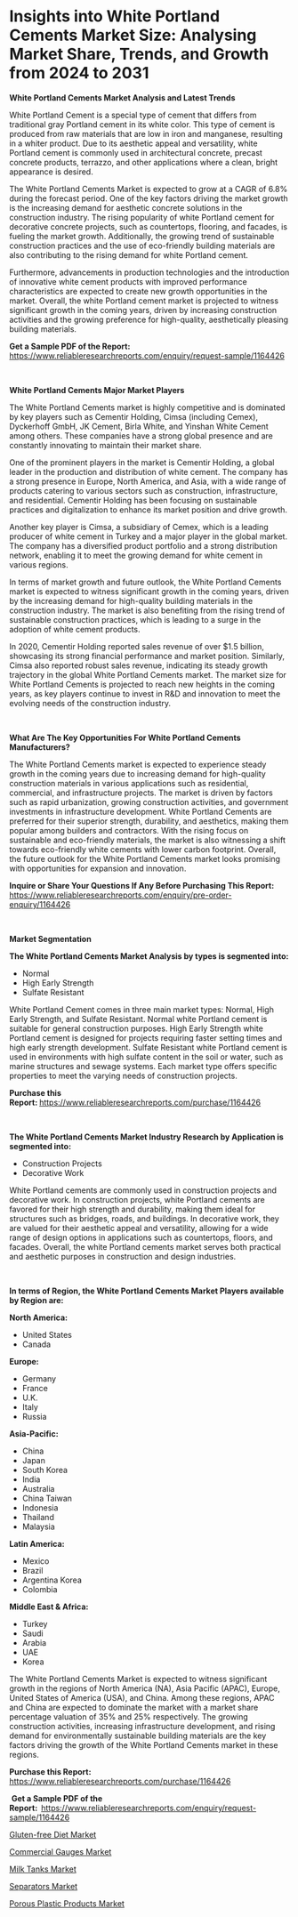 <p><h1>Insights into White Portland Cements Market Size: Analysing Market Share, Trends, and Growth from 2024 to 2031</h1></p><p><strong>White Portland Cements Market Analysis and Latest Trends</strong></p>
<p><p>White Portland Cement is a special type of cement that differs from traditional gray Portland cement in its white color. This type of cement is produced from raw materials that are low in iron and manganese, resulting in a whiter product. Due to its aesthetic appeal and versatility, white Portland cement is commonly used in architectural concrete, precast concrete products, terrazzo, and other applications where a clean, bright appearance is desired.</p><p>The White Portland Cements Market is expected to grow at a CAGR of 6.8% during the forecast period. One of the key factors driving the market growth is the increasing demand for aesthetic concrete solutions in the construction industry. The rising popularity of white Portland cement for decorative concrete projects, such as countertops, flooring, and facades, is fueling the market growth. Additionally, the growing trend of sustainable construction practices and the use of eco-friendly building materials are also contributing to the rising demand for white Portland cement.</p><p>Furthermore, advancements in production technologies and the introduction of innovative white cement products with improved performance characteristics are expected to create new growth opportunities in the market. Overall, the white Portland cement market is projected to witness significant growth in the coming years, driven by increasing construction activities and the growing preference for high-quality, aesthetically pleasing building materials.</p></p>
<p><strong>Get a Sample PDF of the Report:&nbsp;</strong> <a href="https://www.reliableresearchreports.com/enquiry/request-sample/1164426">https://www.reliableresearchreports.com/enquiry/request-sample/1164426</a></p>
<p>&nbsp;</p>
<p><strong>White Portland Cements Major Market Players</strong></p>
<p><p>The White Portland Cements market is highly competitive and is dominated by key players such as Cementir Holding, Cimsa (including Cemex), Dyckerhoff GmbH, JK Cement, Birla White, and Yinshan White Cement among others. These companies have a strong global presence and are constantly innovating to maintain their market share.</p><p>One of the prominent players in the market is Cementir Holding, a global leader in the production and distribution of white cement. The company has a strong presence in Europe, North America, and Asia, with a wide range of products catering to various sectors such as construction, infrastructure, and residential. Cementir Holding has been focusing on sustainable practices and digitalization to enhance its market position and drive growth.</p><p>Another key player is Cimsa, a subsidiary of Cemex, which is a leading producer of white cement in Turkey and a major player in the global market. The company has a diversified product portfolio and a strong distribution network, enabling it to meet the growing demand for white cement in various regions.</p><p>In terms of market growth and future outlook, the White Portland Cements market is expected to witness significant growth in the coming years, driven by the increasing demand for high-quality building materials in the construction industry. The market is also benefiting from the rising trend of sustainable construction practices, which is leading to a surge in the adoption of white cement products.</p><p>In 2020, Cementir Holding reported sales revenue of over $1.5 billion, showcasing its strong financial performance and market position. Similarly, Cimsa also reported robust sales revenue, indicating its steady growth trajectory in the global White Portland Cements market. The market size for White Portland Cements is projected to reach new heights in the coming years, as key players continue to invest in R&D and innovation to meet the evolving needs of the construction industry.</p></p>
<p>&nbsp;</p>
<p><strong>What Are The Key Opportunities For White Portland Cements Manufacturers?</strong></p>
<p><p>The White Portland Cements market is expected to experience steady growth in the coming years due to increasing demand for high-quality construction materials in various applications such as residential, commercial, and infrastructure projects. The market is driven by factors such as rapid urbanization, growing construction activities, and government investments in infrastructure development. White Portland Cements are preferred for their superior strength, durability, and aesthetics, making them popular among builders and contractors. With the rising focus on sustainable and eco-friendly materials, the market is also witnessing a shift towards eco-friendly white cements with lower carbon footprint. Overall, the future outlook for the White Portland Cements market looks promising with opportunities for expansion and innovation.</p></p>
<p><strong>Inquire or Share Your Questions If Any Before Purchasing This Report:</strong> <a href="https://www.reliableresearchreports.com/enquiry/pre-order-enquiry/1164426">https://www.reliableresearchreports.com/enquiry/pre-order-enquiry/1164426</a></p>
<p>&nbsp;</p>
<p><strong>Market Segmentation</strong></p>
<p><strong>The White Portland Cements Market Analysis by types is segmented into:</strong></p>
<p><ul><li>Normal</li><li>High Early Strength</li><li>Sulfate Resistant</li></ul></p>
<p><p>White Portland Cement comes in three main market types: Normal, High Early Strength, and Sulfate Resistant. Normal white Portland cement is suitable for general construction purposes. High Early Strength white Portland cement is designed for projects requiring faster setting times and high early strength development. Sulfate Resistant white Portland cement is used in environments with high sulfate content in the soil or water, such as marine structures and sewage systems. Each market type offers specific properties to meet the varying needs of construction projects.</p></p>
<p><strong>Purchase this Report:&nbsp;</strong><a href="https://www.reliableresearchreports.com/purchase/1164426">https://www.reliableresearchreports.com/purchase/1164426</a></p>
<p>&nbsp;</p>
<p><strong>The White Portland Cements Market Industry Research by Application is segmented into:</strong></p>
<p><ul><li>Construction Projects</li><li>Decorative Work</li></ul></p>
<p><p>White Portland cements are commonly used in construction projects and decorative work. In construction projects, white Portland cements are favored for their high strength and durability, making them ideal for structures such as bridges, roads, and buildings. In decorative work, they are valued for their aesthetic appeal and versatility, allowing for a wide range of design options in applications such as countertops, floors, and facades. Overall, the white Portland cements market serves both practical and aesthetic purposes in construction and design industries.</p></p>
<p>&nbsp;</p>
<p><strong>In terms of Region, the White Portland Cements Market Players available by Region are:</strong></p>
<p>
    <p> <strong> North America: </strong>
        <ul>
            <li>United States</li>
            <li>Canada</li>
        </ul>
        </p> 
    <p> <strong> Europe: </strong>
        <ul>
            <li>Germany</li>
            <li>France</li>
            <li>U.K.</li>
            <li>Italy</li>
            <li>Russia</li>
        </ul>
        </p> 
    <p> <strong> Asia-Pacific: </strong>
        <ul>
            <li>China</li>
            <li>Japan</li>
            <li>South Korea</li>
            <li>India</li>
            <li>Australia</li>
            <li>China Taiwan</li>
            <li>Indonesia</li>
            <li>Thailand</li>
            <li>Malaysia</li>
        </ul>
        </p> 
    <p> <strong> Latin America: </strong>
        <ul>
            <li>Mexico</li>
            <li>Brazil</li>
            <li>Argentina Korea</li>
            <li>Colombia</li>
        </ul>
        </p> 
    <p> <strong> Middle East & Africa: </strong>
        <ul>
            <li>Turkey</li>
            <li>Saudi</li>
            <li>Arabia</li>
            <li>UAE</li>
            <li>Korea</li>
        </ul>
    </p>
    </p>
<p><p>The White Portland Cements Market is expected to witness significant growth in the regions of North America (NA), Asia Pacific (APAC), Europe, United States of America (USA), and China. Among these regions, APAC and China are expected to dominate the market with a market share percentage valuation of 35% and 25% respectively. The growing construction activities, increasing infrastructure development, and rising demand for environmentally sustainable building materials are the key factors driving the growth of the White Portland Cements market in these regions.</p></p>
<p><strong>Purchase this Report: </strong><a href="https://www.reliableresearchreports.com/purchase/1164426">https://www.reliableresearchreports.com/purchase/1164426</a></p>
<p>&nbsp;<strong>Get a Sample PDF of the Report:&nbsp;&nbsp;</strong><a href="https://www.reliableresearchreports.com/enquiry/request-sample/1164426">https://www.reliableresearchreports.com/enquiry/request-sample/1164426</a></p>
<p><strong></strong></p>
<p><p><a href="https://issuu.com/reportprime-2/docs/gluten-free-diet-market-size-2030.pptx">Gluten-free Diet Market</a></p><p><a href="https://medium.com/@ruthfranklin11/commercial-gauges-market-the-key-to-successful-business-strategy-forecast-till-2031-4aba8367acda">Commercial Gauges Market</a></p><p><a href="https://issuu.com/reportprime-2/docs/milk-tanks-market-size-2030.pptx">Milk Tanks Market</a></p><p><a href="https://medium.com/@lulukerluke/separators-market-share-evolution-and-market-growth-trends-2024-2031-9916e65bc6f6">Separators Market</a></p><p><a href="https://medium.com/@lulukerluke/porous-plastic-products-market-analysis-its-cagr-market-segmentation-and-global-industry-overview-a95c64e0e2ef">Porous Plastic Products Market</a></p></p>